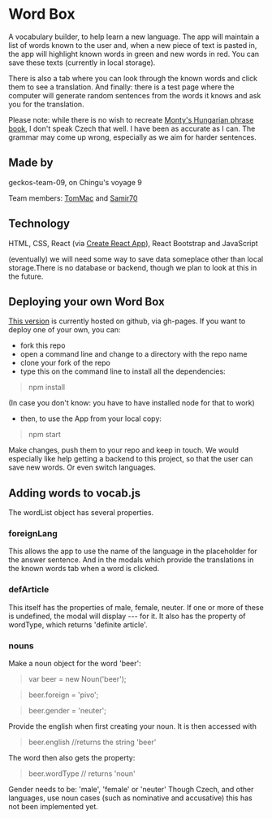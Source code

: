 # Word Box
A vocabulary builder, to help learn a new language.
The app will maintain a list of words known to the user and, when a new piece of text is pasted in, the app will highlight known words in green and new words in red. You can save these texts (currently in local storage). 

There is also a tab where you can look through the known words and click them to see a translation. And finally: there is a test page where the computer will generate random sentences from the words it knows and ask you for the translation.

Please note: while there is no wish to recreate [Monty's Hungarian phrase book](http://www.montypython.net/scripts/phrasebk.php), I don't speak Czech that well. I have been as accurate as I can. The grammar may come up wrong, especially as we aim for harder sentences.

## Made by 
geckos-team-09, on Chingu's voyage 9

Team members: [TomMac](https://github.com/tommcandrew) and [Samir70](https://github.com/Samir70)

## Technology
HTML, CSS, React (via [Create React App](https://github.com/facebook/create-react-app)), React Bootstrap and JavaScript

(eventually) we will need some way to save data someplace other than local storage.There is no database or backend, though we plan to look at this in the future.

## Deploying your own Word Box
[This version](https://chingu-voyages.github.io/v9-geckos-team-09/) is currently hosted on github, via gh-pages.
If you want to deploy one of your own, you can:
- fork this repo
- open a command line and change to a directory with the repo name
- clone your fork of the repo
- type this on the command line to install all the dependencies:
> npm install

(In case you don't know: you have to have installed node for that to work)
- then, to use the App from your local copy:
> npm start

Make changes, push them to your repo and keep in touch. We would especially like help getting a backend to this project, so that the user can save new words. Or even switch languages.

## Adding words to vocab.js
The wordList object has several properties. 

### foreignLang
This allows the app to use the name of the language in the placeholder for the answer sentence. And in the modals which provide the translations in the known words tab when a word is clicked.

### defArticle
This itself has the properties of male, female, neuter. If one or more of these is undefined, the modal will display --- for it. It also has the property of wordType, which returns 'definite article'.

### nouns
Make a noun object for the word 'beer':
> var beer = new Noun('beer');

> beer.foreign = 'pivo';

> beer.gender = 'neuter';

Provide the english when first creating your noun. It is then accessed with
> beer.english //returns the string 'beer'

The word then also gets the property:
> beer.wordType // returns 'noun'

Gender needs to be: 'male', 'female' or 'neuter'
Though Czech, and other languages, use noun cases (such as nominative and accusative) this has not been implemented yet.
